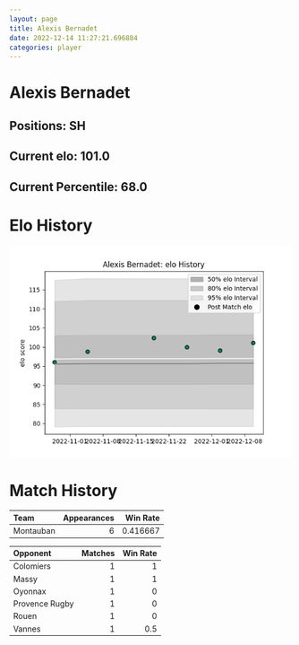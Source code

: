 ```yaml
---  
layout: page  
title: Alexis Bernadet  
date: 2022-12-14 11:27:21.696884  
categories: player  
---
```

# Alexis Bernadet

## Positions: SH

## Current elo: 101.0

## Current Percentile: 68.0

# Elo History


![elo history](history_AlexisBernadet.png)
# Match History


| Team      |   Appearances |   Win Rate |
|:----------|--------------:|-----------:|
| Montauban |             6 |   0.416667 |

| Opponent       |   Matches |   Win Rate |
|:---------------|----------:|-----------:|
| Colomiers      |         1 |        1   |
| Massy          |         1 |        1   |
| Oyonnax        |         1 |        0   |
| Provence Rugby |         1 |        0   |
| Rouen          |         1 |        0   |
| Vannes         |         1 |        0.5 |
